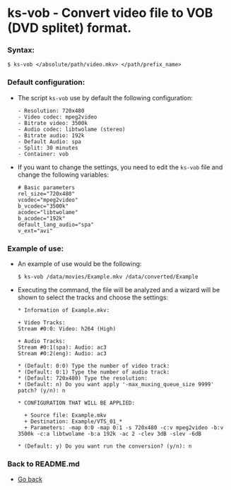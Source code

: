 ks-vob - Convert video file to VOB (DVD splitet) format.
========================================================

### Syntax:

```shell
$ ks-vob </absolute/path/video.mkv> </path/prefix_name>
```

### Default configuration:

  * The script `ks-vob` use by default the following configuration:
  
    ```shell
    - Resolution: 720x480
    - Video codec: mpeg2video
    - Bitrate video: 3500k
    - Audio codec: libtwolame (stereo)
    - Bitrate audio: 192k
    - Default Audio: spa
    - Split: 30 minutes
    - Container: vob
    ````
    
  * If you want to change the settings, you need to edit the `ks-vob` file and change the following variables:

    ```shell
    # Basic parameters
    rel_size="720x480"
    vcodec="mpeg2video"
    b_vcodec="3500k"
    acodec="libtwolame"
    b_acodec="192k"
    default_lang_audio="spa"
    v_ext="avi"
    ````
    
### Example of use:

  * An example of use would be the following:
  
    ```shell
    $ ks-vob /data/movies/Example.mkv /data/converted/Example
    ````
    
  * Executing the command, the file will be analyzed and a wizard will be shown to select the tracks and choose the settings:
  
    ```shell
    * Information of Example.mkv:

    + Video Tracks:
    Stream #0:0: Video: h264 (High)

    + Audio Tracks:
    Stream #0:1(spa): Audio: ac3
    Stream #0:2(eng): Audio: ac3

    * (Default: 0:0) Type the number of video track: 
    * (Default: 0:1) Type the number of audio track: 
    * (Default: 720x480) Type the resolution: 
    * (Default: n) Do you want apply '-max_muxing_queue_size 9999' patch? (y/n): n

    * CONFIGURATION THAT WILL BE APPLIED:

      + Source file: Example.mkv
      + Destination: Example/VTS_01_*
      + Parameters: -map 0:0 -map 0:1 -s 720x480 -c:v mpeg2video -b:v 3500k -c:a libtwolame -b:a 192k -ac 2 -clev 3dB -slev -6dB

    * (Default: y) Do you want run the conversion? (y/n): n
    ````
    
### Back to README.md
    
* [Go back](https://github.com/q3aql/ks-tools/blob/main/README.md)
  
